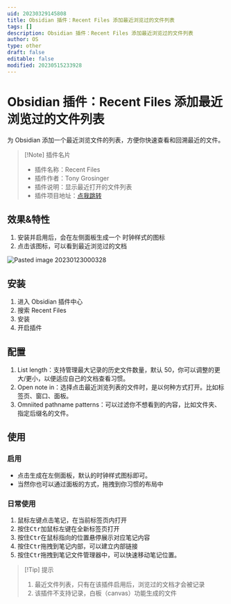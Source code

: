 ```yaml
---
uid: 20230329145808
title: Obsidian 插件：Recent Files 添加最近浏览过的文件列表
tags: []
description: Obsidian 插件：Recent Files 添加最近浏览过的文件列表
author: OS
type: other
draft: false
editable: false
modified: 20230515233928
---
```


# Obsidian 插件：Recent Files 添加最近浏览过的文件列表

为 Obsidian 添加一个最近浏览文件的列表，方便你快速查看和回溯最近的文件。

> [!Note] 插件名片
> - 插件名称：Recent Files
> - 插件作者：Tony Grosinger
> - 插件说明：显示最近打开的文件列表
> - 插件项目地址：[点我跳转](https://github.com/tgrosinger/recent-files-obsidian)

## 效果&特性

1. 安装并启用后，会在左侧面板生成一个 时钟样式的图标
2. 点击该图标，可以看到最近浏览过的文档

![Pasted image 20230123000328](https://cdn.pkmer.cn/images/5e43ff4bdd31ad16e66226ac1c05a67b_MD5.png!pkmer)

## 安装

1. 进入 Obsidian 插件中心
2. 搜索 Recent Files
3. 安装
4. 开启插件

## 配置

1. List length：支持管理最大记录的历史文件数量，默认 50，你可以调整的更大/更小，以便适应自己的文档查看习惯。
2. Open note in：选择点击最近浏览列表的文件时，是以何种方式打开。比如标签页、窗口、面板。
3. Omniited pathname patterns：可以过滤你不想看到的内容，比如文件夹、指定后缀名的文件。

## 使用

### 启用

- 点击生成在左侧面板，默认的时钟样式图标即可。
- 当然你也可以通过面板的方式，拖拽到你习惯的布局中

### 日常使用

1. 鼠标左键点击笔记，在当前标签页内打开
2. 按住<kbd>Ctr</kbd>加鼠标左键在全新标签页打开
3. 按住<kbd>Ctr</kbd>在鼠标指向的位置悬停展示对应笔记内容
4. 按住<kbd>Ctr</kbd>拖拽到笔记内部，可以建立内部链接
5. 按住<kbd>Ctr</kbd>拖拽到笔记文件管理器中，可以快速移动笔记位置。

>[!Tip] 提示
> 1. 最近文件列表，只有在该插件启用后，浏览过的文档才会被记录
> 2. 该插件不支持记录，白板（canvas）功能生成的文件